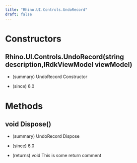 ```yaml
---
title: "Rhino.UI.Controls.UndoRecord"
draft: false
---
```


# Constructors
## Rhino.UI.Controls.UndoRecord(string description,IRdkViewModel viewModel)
- (summary) 
     UndoRecord Constructor
     
- (since) 6.0
# Methods
## void Dispose()
- (summary) 
     UndoRecord Dispose
     
- (since) 6.0
- (returns) void This is some return comment
